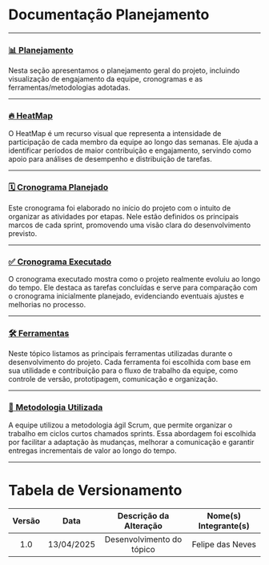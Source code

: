 # Documentação Planejamento
---

### [📊 Planejamento](planejamento.md)

Nesta seção apresentamos o planejamento geral do projeto, incluindo visualização de engajamento da equipe, cronogramas e as ferramentas/metodologias adotadas.

---

### [🔥 HeatMap](heatmap.md)

O HeatMap é um recurso visual que representa a intensidade de participação de cada membro da equipe ao longo das semanas. Ele ajuda a identificar períodos de maior contribuição e engajamento, servindo como apoio para análises de desempenho e distribuição de tarefas.

---

### [🗓️ Cronograma Planejado](cronograma-planejado.md)

Este cronograma foi elaborado no início do projeto com o intuito de organizar as atividades por etapas. Nele estão definidos os principais marcos de cada sprint, promovendo uma visão clara do desenvolvimento previsto.

---

### [✅ Cronograma Executado](cronograma-executado.md)

O cronograma executado mostra como o projeto realmente evoluiu ao longo do tempo. Ele destaca as tarefas concluídas e serve para comparação com o cronograma inicialmente planejado, evidenciando eventuais ajustes e melhorias no processo.

---

### [🛠️ Ferramentas](ferramentas-utilizadas.md)

Neste tópico listamos as principais ferramentas utilizadas durante o desenvolvimento do projeto. Cada ferramenta foi escolhida com base em sua utilidade e contribuição para o fluxo de trabalho da equipe, como controle de versão, prototipagem, comunicação e organização.

---

### [🧭 Metodologia Utilizada](metodologias-utilizadas.md)

A equipe utilizou a metodologia ágil Scrum, que permite organizar o trabalho em ciclos curtos chamados sprints. Essa abordagem foi escolhida por facilitar a adaptação às mudanças, melhorar a comunicação e garantir entregas incrementais de valor ao longo do tempo.



---
# Tabela de Versionamento 

| Versão | Data | Descrição da Alteração | Nome(s) Integrante(s) |
| :----: | :--: | :--------------------: | :-------------------: |
| 1.0 | 13/04/2025 | Desenvolvimento do tópico | Felipe das Neves |
